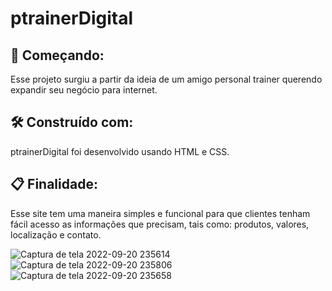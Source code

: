 # ptrainerDigital
## 🚀 Começando:

Esse projeto surgiu a partir da ideia de um amigo personal trainer querendo expandir seu negócio para internet.

## 🛠️ Construído com:
ptrainerDigital foi desenvolvido usando HTML e CSS.

## 📋 Finalidade:
Esse site tem uma maneira simples e funcional para que clientes tenham fácil acesso as informações que precisam, tais como: produtos, valores, localização e contato.

![Captura de tela 2022-09-20 235614](https://user-images.githubusercontent.com/103336317/191406624-b7c0ff73-ea29-43e1-93aa-ea977bfe1903.png)
![Captura de tela 2022-09-20 235806](https://user-images.githubusercontent.com/103336317/191406684-9f8d3cbf-a06f-4321-b01a-bacf1bad3496.png)
![Captura de tela 2022-09-20 235658](https://user-images.githubusercontent.com/103336317/191405987-cea4915a-44b9-4b28-924f-259eae8f3a9f.png) 

